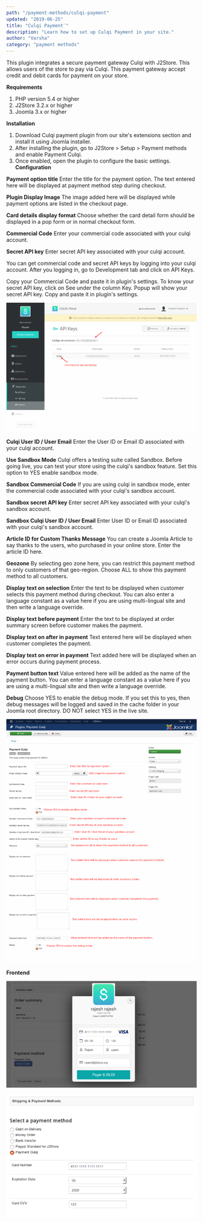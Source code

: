 ```yaml
---
path: "/payment-methods/culqi-payment"
updated: "2019-06-25"
title: "Culqi Payment¨"
description: "Learn how to set up Culqi Payment in your site."
author: "Varsha"
category: "payment methods"
---
```


This plugin integrates a secure payment gateway Culqi with J2Store. This allows users of the store to pay via Culqi. This payment gateway accept credit and debit cards for payment on your store.

**Requirements**
1. PHP version 5.4 or higher
2. J2Store 3.2.x or higher
3. Joomla 3.x or higher

**Installation**
1. Download Culqi payment plugin from our site's extensions section and install it using Joomla installer.
2. After installing the plugin, go to J2Store > Setup > Payment methods and enable Payment Culqi.
3. Once enabled, open the plugin to configure the basic settings.
\
**Configuration**

**Payment option title**
Enter the title for the payment option. The text entered here will be displayed at payment method step during checkout.

**Plugin Display Image**
The image added here will be displayed while payment options are listed in the checkout page.

**Card details display format**
Choose whether the card detail form should be displayed in a pop form or in normal checkout form.

**Commercial Code**
Enter your commercial code associated with your culqi account.

**Secret API key**
Enter secret API key associated with your culqi account.

You can get commercial code and secret API keys by logging into your culqi account. After you logging in, go to Development tab and click on API Keys.

Copy your Commercial Code and paste it in plugin's settings. To know your secret API key, click on See under the column Key. Popup will show your secret API key. Copy and paste it in plugin's settings.

![credentials](../../images/payment-methods/culqi-payment/culqi-api-credentials.png)

**Culqi User ID / User Email**
Enter the User ID or Email ID associated with your culqi account.

**Use Sandbox Mode**
Culqi offers a testing suite called Sandbox. Before going live, you can test your store using the culqi's sandbox feature. Set this option to YES enable sandbox mode.

**Sandbox Commercial Code**
If you are using culqi in sandbox mode, enter the commercial code associated with your culqi's sandbox account.

**Sandbox secret API key**
Enter secret API key associated with your culqi's sandbox account.

**Sandbox Culqi User ID / User Email**
Enter User ID or Email ID associated with your culqi's sandbox account.

**Article ID for Custom Thanks Message**
You can create a Joomla Article to say thanks to the users, who purchased in your online store. Enter the article ID here.

**Geozone**
By selecting geo zone here, you can restrict this payment method to only customers of that geo-region. Choose ALL to show this payment method to all customers.

**Display text on selection**
Enter the text to be displayed when customer selects this payment method during checkout. You can also enter a language constant as a value here if you are using multi-lingual site and then write a language override.

**Display text before payment**
Enter the text to be displayed at order summary screen before customer makes the payment.

**Display text on after in payment**
Text entered here will be displayed when customer completes the payment.

**Display text on error in payment**
Text added here will be displayed when an error occurs during payment process.

**Payment button text**
Value entered here will be added as the name of the payment button.
You can enter a language constant as a value here if you are using a multi-lingual site and then write a language override.

**Debug**
Choose YES to enable the debug mode. If you set this to yes, then debug messages will be logged and saved in the cache folder in your Joomla root directory. DO NOT select YES in the live site.

![culqi](../../images/payment-methods/culqi-payment/culqi-plugin-config.png)

**Frontend**


![popup](../../images/payment-methods/culqi-payment/culqi-popupform.png)


![checkout](../../images/payment-methods/culqi-payment/culqi-demo-checkout-form.png)



